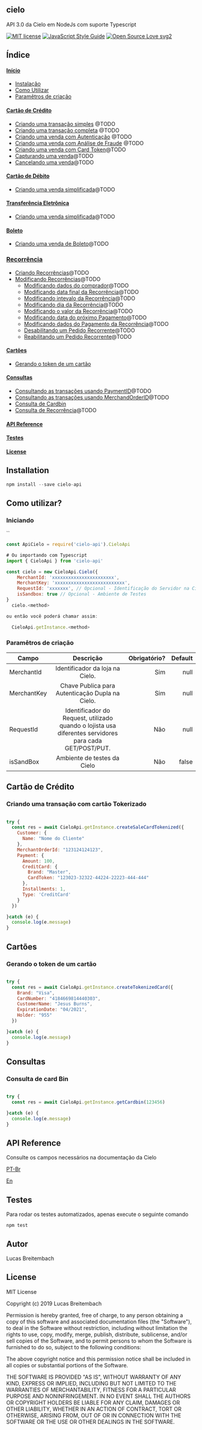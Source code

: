 ## cielo

API 3.0 da Cielo em NodeJs com suporte Typescript

[![MIT license](https://img.shields.io/badge/License-MIT-blue.svg)](https://lbesson.mit-license.org/)
[![JavaScript Style Guide](https://img.shields.io/badge/code_style-standard-brightgreen.svg)](https://standardjs.com)
[![Open Source Love svg2](https://badges.frapsoft.com/os/v2/open-source.svg?v=103)](https://github.com/ellerbrock/open-source-badges/)

## Índice

#### [Início](#instalacao)
+ [Instalação](#instalacao)
+ [Como Utilizar](#howuse)
+ [Paramêtros de criação](#params)

#### [Cartão de Crédito](#creditCard)
+ [Criando uma transação simples](#creditSimpleTransaction) @TODO
+ [Criando uma transação completa](#creditCompleteTransaction) @TODO
+ [Criando uma venda com Autenticação](#creditAuthenticationTransaction) @TODO
+ [Criando uma venda com Análise de Fraude](#creditFraudTransaction) @TODO
+ [Criando uma venda com Card Token](#creditCardTokenTransaction)@TODO
+ [Capturando uma venda](#creditSaleCapture)@TODO
+ [Cancelando uma venda](#creditCancelSale)@TODO

#### [Cartão de Débito](#debitCard)
+ [Criando uma venda simplificada](#debitSimpleTransaction)@TODO

#### [Transferência Eletrônica](#bankSlip)
+ [Criando uma venda simplificada](#bankSlipSimpleTransaction)@TODO

#### [Boleto](#boleto)
+ [Criando uma venda de Boleto](#boletoSale)@TODO

### [Recorrência](#recorrencia)
+ [Criando Recorrências](#creating)@TODO
+ [Modificando Recorrências](#modifyRecurrence)@TODO
  * [Modificando dados do comprador](#modifyRecurrenceCustomer)@TODO
  * [Modificando data final da Recorrência](#modifyRecurrenceEndDate)@TODO
  * [Modificando intevalo da Recorrência](#modifyRecurrenceInterval)@TODO
  * [Modificando dia da Recorrência](#modifyRecurrenceRecurrencyDay)@TODO
  * [Modificando o valor da Recorrência](#modifyRecurrenceAmount)@TODO
  * [Modificando data do próximo Pagamento](#modifyRecurrenceNextPaymentDate)@TODO
  * [Modificando dados do Pagamento da Recorrência](#modifyRecurrencePayment)@TODO
  * [Desabilitando um Pedido Recorrente](#modifyRecurrenceDeactivate)@TODO
  * [Reabilitando um Pedido Recorrente](#modifyRecurrenceReactivate)@TODO

#### [Cartões](#cartoes)
+ [Gerando o token de um cartão](#cartoesToken)

#### [Consultas](#consulta)
+ [Consultando as transações usando PaymentID](#consultaPaymentId)@TODO
+ [Consultando as transações usando MerchandOrderID](#consultaMerchandOrderID)@TODO
+ [Consulta de Cardbin](#consultaCardbin)
+ [Consulta de Recorrência](#recurrenceConsulting)@TODO


#### [API Reference](#apiReference)
#### [Testes](#testes)
#### [License](#license)

## <a name="instalacao"></a> Installation
```js
npm install --save cielo-api
```

## <a name="howuse"></a> Como utilizar?

### Iniciando

``

```js
const ApiCielo = require('cielo-api').CieloApi

# Ou importando com Typescript
import { CieloApi } from 'cielo-api'

const cielo = new CieloApi.Cielo({
    MerchantId: 'xxxxxxxxxxxxxxxxxxxxxxx',
    MerchantKey: 'xxxxxxxxxxxxxxxxxxxxxxxxxx',
    RequestId: 'xxxxxxx', // Opcional - Identificação do Servidor na Cielo
    isSandbox: true // Opcional - Ambiente de Testes
}
  cielo.<method>

ou então você poderá chamar assim:

  CieloApi.getInstance.<method>

```

### <a name="params"></a> Paramêtros de criação

| Campo | Descrição | Obrigatório? | Default |
| ------------- |:-------------:| -----:| -----:|
| MerchantId | Identificador da loja na Cielo. | Sim | null |
| MerchantKey | Chave Publica para Autenticação Dupla na Cielo. | Sim | null |
| RequestId | Identificador do Request, utilizado quando o lojista usa diferentes servidores para cada GET/POST/PUT. | Não | null |
| isSandBox | Ambiente de testes da Cielo | Não | false |

## <a name="creditCard"></a> Cartão de Crédito

### <a name="creditSimpleTransaction"></a>  Criando uma transação com cartão Tokerizado


```js

try {
  const res = await CieloApi.getInstance.createSaleCardTokenized({
    Customer: {
      Name: "Nome do Cliente"
    },
    MerchantOrderId: "123124124123",
    Payment: {
      Amount: 100,
      CreditCard: {
        Brand: "Master",
        CardToken: "123023-32322-44224-22223-444-444"
      },
      Installments: 1,
      Type: 'CreditCard'
    }
  })

}catch (e) {
  console.log(e.message)
}

```

## <a name="cartoesToken"></a> Cartões

### <a name="creditSimpleTransaction"></a>  Gerando o token de um cartão


```js

try {
  const res = await CieloApi.getInstance.createTokenizedCard({
    Brand: "Visa",
    CardNumber: "4184669814440303",
    CustomerName: "Jesus Burns",
    ExpirationDate: "04/2021",
    Holder: "955"
  })

}catch (e) {
  console.log(e.message)
}

```

## <a name="consulta"></a> Consultas

### <a name="consultaCardbin"></a>  Consulta de card Bin

```js

try {
  const res = await CieloApi.getInstance.getCardbin(123456)

}catch (e) {
  console.log(e.message)
}

```


## <a name="apiReference"></a> API Reference

Consulte os campos necessários na documentação da Cielo

[PT-Br](https://developercielo.github.io/manual/cielo-ecommerce)

[En](https://developercielo.github.io/en/manual/cielo-ecommerce)

## <a name="testes"></a> Testes

Para rodar os testes automatizados, apenas execute o seguinte comando

```
npm test
```

## <a name="autor"></a> Autor

Lucas Breitembach

## <a name="license"></a> License

MIT License

Copyright (c) 2019 Lucas Breitembach

Permission is hereby granted, free of charge, to any person obtaining a copy
of this software and associated documentation files (the "Software"), to deal
in the Software without restriction, including without limitation the rights
to use, copy, modify, merge, publish, distribute, sublicense, and/or sell
copies of the Software, and to permit persons to whom the Software is
furnished to do so, subject to the following conditions:

The above copyright notice and this permission notice shall be included in all
copies or substantial portions of the Software.

THE SOFTWARE IS PROVIDED "AS IS", WITHOUT WARRANTY OF ANY KIND, EXPRESS OR
IMPLIED, INCLUDING BUT NOT LIMITED TO THE WARRANTIES OF MERCHANTABILITY,
FITNESS FOR A PARTICULAR PURPOSE AND NONINFRINGEMENT. IN NO EVENT SHALL THE
AUTHORS OR COPYRIGHT HOLDERS BE LIABLE FOR ANY CLAIM, DAMAGES OR OTHER
LIABILITY, WHETHER IN AN ACTION OF CONTRACT, TORT OR OTHERWISE, ARISING FROM,
OUT OF OR IN CONNECTION WITH THE SOFTWARE OR THE USE OR OTHER DEALINGS IN THE
SOFTWARE.
